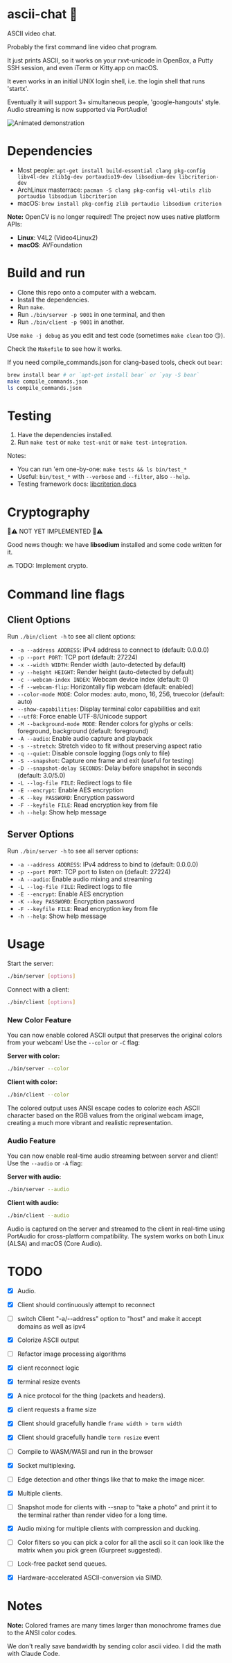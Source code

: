 ascii-chat 📸
==========

ASCII video chat.

Probably the first command line video chat program.

It just prints ASCII, so it works on your rxvt-unicode in OpenBox, a Putty SSH
session, and even iTerm or Kitty.app on macOS.

It even works in an initial UNIX login shell, i.e. the login shell that runs
'startx'.

Eventually it will support 3+ simultaneous people, 'google-hangouts' style. Audio streaming is now supported via PortAudio!

![Animated demonstration](http://i.imgur.com/E4OuqvX.gif)


Dependencies
==========
- Most people: `apt-get install build-essential clang pkg-config libv4l-dev zlib1g-dev portaudio19-dev libsodium-dev
libcriterion-dev`
- ArchLinux masterrace: `pacman -S clang pkg-config v4l-utils zlib portaudio libsodium libcriterion`
- macOS: `brew install pkg-config zlib portaudio libsodium criterion`

**Note:** OpenCV is no longer required! The project now uses native platform APIs:
- **Linux**: V4L2 (Video4Linux2)
- **macOS**: AVFoundation


Build and run
==========
- Clone this repo onto a computer with a webcam.
- Install the dependencies.
- Run `make`.
- Run `./bin/server -p 9001` in one terminal, and then
- Run `./bin/client -p 9001` in another.

Use `make -j debug` as you edit and test code (sometimes `make clean` too 😏).

Check the `Makefile` to see how it works.

If you need compile_commands.json for clang-based tools, check out `bear`:
```bash
brew install bear # or `apt-get install bear` or `yay -S bear`
make compile_commands.json
ls compile_commands.json

```

Testing
=========
1. Have the dependencies installed.
2. Run `make test` or `make test-unit` or `make test-integration`.

Notes:
* You can run 'em one-by-one: `make tests && ls bin/test_*`
* Useful: `bin/test_*` with `--verbose` and `--filter`, also `--help`.
* Testing framework docs: [libcriterion docs](https://criterion.readthedocs.io/en/master/)


Cryptography
=========
🔴⚠️ NOT YET IMPLEMENTED 🔴⚠️

Good news though: we have **libsodium** installed and some code written for it.

🔜 TODO: Implement crypto.


Command line flags
=========

## Client Options

Run `./bin/client -h` to see all client options:

- `-a --address ADDRESS`: IPv4 address to connect to (default: 0.0.0.0)
- `-p --port PORT`: TCP port (default: 27224)
- `-x --width WIDTH`: Render width (auto-detected by default)
- `-y --height HEIGHT`: Render height (auto-detected by default)
- `-c --webcam-index INDEX`: Webcam device index (default: 0)
- `-f --webcam-flip`: Horizontally flip webcam (default: enabled)
- `--color-mode MODE`: Color modes: auto, mono, 16, 256, truecolor (default: auto)
- `--show-capabilities`: Display terminal color capabilities and exit
- `--utf8`: Force enable UTF-8/Unicode support
- `-M --background-mode MODE`: Render colors for glyphs or cells: foreground, background (default: foreground)
- `-A --audio`: Enable audio capture and playback
- `-s --stretch`: Stretch video to fit without preserving aspect ratio
- `-q --quiet`: Disable console logging (logs only to file)
- `-S --snapshot`: Capture one frame and exit (useful for testing)
- `-D --snapshot-delay SECONDS`: Delay before snapshot in seconds (default: 3.0/5.0)
- `-L --log-file FILE`: Redirect logs to file
- `-E --encrypt`: Enable AES encryption
- `-K --key PASSWORD`: Encryption password
- `-F --keyfile FILE`: Read encryption key from file
- `-h --help`: Show help message

## Server Options

Run `./bin/server -h` to see all server options:

- `-a --address ADDRESS`: IPv4 address to bind to (default: 0.0.0.0)
- `-p --port PORT`: TCP port to listen on (default: 27224)
- `-A --audio`: Enable audio mixing and streaming
- `-L --log-file FILE`: Redirect logs to file
- `-E --encrypt`: Enable AES encryption
- `-K --key PASSWORD`: Encryption password
- `-F --keyfile FILE`: Read encryption key from file
- `-h --help`: Show help message


Usage
==========

Start the server:
```bash
./bin/server [options]
```

Connect with a client:
```bash
./bin/client [options]
```


### New Color Feature

You can now enable colored ASCII output that preserves the original colors from
your webcam! Use the `--color` or `-C` flag:

**Server with color:**
```bash
./bin/server --color
```

**Client with color:**
```bash
./bin/client --color
```

The colored output uses ANSI escape codes to colorize each ASCII character based
on the RGB values from the original webcam image, creating a much more vibrant
and realistic representation.


### Audio Feature

You can now enable real-time audio streaming between server and client! Use the `--audio` or `-A` flag:

**Server with audio:**
```bash
./bin/server --audio
```

**Client with audio:**
```bash
./bin/client --audio
```

Audio is captured on the server and streamed to the client in real-time using PortAudio for cross-platform compatibility. The system works on both Linux (ALSA) and macOS (Core Audio).



TODO
==========
- [x] Audio.
- [x] Client should continuously attempt to reconnect
- [ ] switch Client "-a/--address" option to "host" and make it accept domains as well as ipv4
- [x] Colorize ASCII output
- [ ] Refactor image processing algorithms
- [x] client reconnect logic
- [x] terminal resize events
- [x] A nice protocol for the thing (packets and headers).
- [x] client requests a frame size
- [x] Client should gracefully handle `frame width > term width`
- [x] Client should gracefully handle `term resize` event
- [ ] Compile to WASM/WASI and run in the browser
- [x] Socket multiplexing.
- [ ] Edge detection and other things like that to make the image nicer.
- [x] Multiple clients.
- [ ] Snapshot mode for clients with --snap to "take a photo" and print it to the terminal rather than render video for a long time.
- [x] Audio mixing for multiple clients with compression and ducking.
- [ ] Color filters so you can pick a color for all the ascii so it can look like the matrix when you pick green (Gurpreet suggested).
- [ ] Lock-free packet send queues.
- [x] Hardware-accelerated ASCII-conversion via SIMD.


Notes
==========
**Note:** Colored frames are many times larger than monochrome frames due
to the ANSI color codes.

We don't really save bandwidth by sending color ascii video. I did the math with Claude Code.
